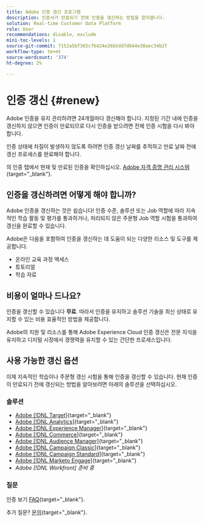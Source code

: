 ```yaml
---
title: Adobe 인증 갱신 프로그램
description: 인증서가 만료되기 전에 인증을 갱신하는 방법을 알아봅니다.
solution: Real-time Customer Data Platform
role: User
recommendations: disable, exclude
mini-toc-levels: 1
source-git-commit: 7152a5bf365cf6424e26b5dd7d644e38aec34b2f
workflow-type: tm+mt
source-wordcount: '374'
ht-degree: 2%

---
```


# 인증 갱신 {#renew}

Adobe 인증을 유지 관리하려면 24개월마다 갱신해야 합니다. 지정된 기간 내에 인증을 갱신하지 않으면 인증이 만료되므로 다시 인증을 받으려면 전체 인증 시험을 다시 봐야 합니다.

인증 상태에 차질이 발생하지 않도록 하려면 인증 갱신 날짜를 추적하고 만료 날짜 전에 갱신 프로세스를 완료해야 합니다.

의 인증 탭에서 현재 및 만료된 인증을 확인하십시오. [Adobe 자격 증명 관리 시스템](https://www.certmetrics.com/adobe/candidate/cert_summary.aspx){target="_blank"}.

## 인증을 갱신하려면 어떻게 해야 합니까?

Adobe 인증을 갱신하는 것은 쉽습니다! 인증 수준, 솔루션 또는 Job 역할에 따라 지속적인 학습 활동 및 평가를 통과하거나, 처리되지 않은 주문형 Job 역할 시험을 통과하여 갱신을 완료할 수 있습니다.

Adobe은 다음을 포함하여 인증을 갱신하는 데 도움이 되는 다양한 리소스 및 도구를 제공합니다.

* 온라인 교육 과정 액세스
* 튜토리얼
* 학습 자료

## 비용이 얼마나 드나요?

인증을 갱신할 수 있습니다 **무료**. 따라서 인증을 유지하고 솔루션 기술을 최신 상태로 유지할 수 있는 비용 효율적인 방법을 제공합니다.

Adobe의 지원 및 리소스를 통해 Adobe Experience Cloud 인증 갱신은 전문 지식을 유지하고 디지털 시장에서 경쟁력을 유지할 수 있는 간단한 프로세스입니다.

## 사용 가능한 갱신 옵션

이제 지속적인 학습이나 주문형 갱신 시험을 통해 인증을 갱신할 수 있습니다. 현재 인증이 만료되기 전에 갱신되는 방법을 알아보려면 아래의 솔루션을 선택하십시오.

### 솔루션

* [Adobe [!DNL Target]](https://experienceleague.adobe.com/docs/certification/certification/technical-certifications/at/at-renew.html?lang=en){target="_blank"}
* [Adobe [!DNL Analytics]](https://experienceleague.adobe.com/docs/certification/certification/technical-certifications/aa/aa-renew.html?lang=en){target="_blank"}
* [Adobe [!DNL Experience Manager]](https://experienceleague.adobe.com/docs/certification/certification/technical-certifications/aem/aem-renew.html?lang=en){target="_blank"}
* [Adobe [!DNL Commerce]](https://experienceleague.adobe.com/docs/certification/certification/technical-certifications/ac/ac-renew.html?lang=en){target="_blank"}
* [Adobe [!DNL Audience Manager]](https://experienceleague.adobe.com/docs/certification/certification/technical-certifications/aam/aam-renew.html?lang=en){target="_blank"}
* [Adobe [!DNL Campaign Classic]](https://experienceleague.adobe.com/docs/certification/certification/technical-certifications/acc/acc-renew.html?lang=en){target="_blank"}
* [Adobe [!DNL Campaign Standard]](https://experienceleague.adobe.com/docs/certification/certification/technical-certifications/acs/acs-renew.html?lang=en){target="_blank"}
* [Adobe [!DNL Marketo Engage]](https://experienceleague.adobe.com/docs/certification/certification/technical-certifications/ame/ame-renew.html?lang=en){target="_blank"}
* _Adobe [!DNL Workfront] 준비 중_

### 질문

인증 보기 [FAQ](https://experienceleague.adobe.com/docs/certification/certification/faq.html?lang=en){target="_blank"}.

추가 질문? [문의](mailto:certif@adobe.com){target="_blank"}.
